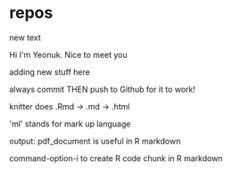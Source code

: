 # repos
new text

Hi I'm Yeonuk. Nice to meet you

adding new stuff here

always commit THEN push to Github for it to work!

knitter does .Rmd -> .md -> .html

'ml' stands for mark up language

output: pdf_document is useful in R markdown

command-option-i to create R code chunk in R markdown